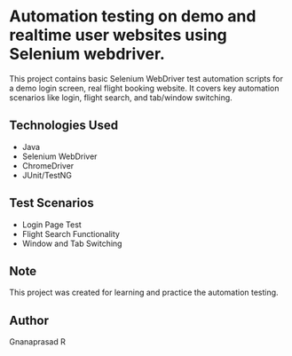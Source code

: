 # Automation testing on demo and realtime user websites using Selenium webdriver.

This project contains basic Selenium WebDriver test automation scripts for a demo login screen, real flight booking website. It covers key automation scenarios like login, flight search, and tab/window switching.

## Technologies Used
- Java
- Selenium WebDriver
- ChromeDriver
- JUnit/TestNG

## Test Scenarios
- Login Page Test
- Flight Search Functionality
- Window and Tab Switching

## Note
This project was created for learning and practice the automation testing.

## Author
Gnanaprasad R
